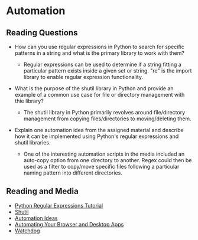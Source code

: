 # Automation

## Reading Questions

* How can you use regular expressions in Python to search for specific patterns in a string and what is the primary library to work with them?
  * Regular expressions can be used to determine if a string fitting a particular pattern exists inside a given set or string. "re" is the import library to enable regular expression functionality.

* What is the purpose of the shutil library in Python and provide an example of a common use case for file or directory management with thie library?
  * The shutil library in Python primarily revolves around file/directory management from copying files/directories to moving/deleting them.

* Explain one automation idea from the assigned material and describe how it can be implemented using Python's regular expressions and shutil libraries.
  * One of the interesting automation scripts in the media included an auto-copy option from one directory to another. Regex could then be used as a filter to copy/move specific files following a particular naming pattern into different directories.

## Reading and Media

* [Python Regular Expressions Tutorial](https://www.datacamp.com/community/tutorials/python-regular-expression-tutorial)
* [Shutil](https://pymotw.com/3/shutil/)
* [Automation Ideas](https://www.youtube.com/watch?v=qbW6FRbaSl0&t=69s)
* [Automating Your Browser and Desktop Apps](https://www.youtube.com/watch?v=dZLyfbSQPXI)
* [Watchdog](https://pythonhosted.org/watchdog/)